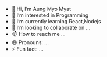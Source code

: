 - 👋 Hi, I’m Aung Myo Myat
- 👀 I’m interested in Programming
- 🌱 I’m currently learning React,Nodejs
- 💞️ I’m looking to collaborate on ...
- 📫 How to reach me ...
- 😄 Pronouns: ...
- ⚡ Fun fact: ...

<!---
aungmyomyat498039/aungmyomyat498039 is a ✨ special ✨ repository because its `README.md` (this file) appears on your GitHub profile.
You can click the Preview link to take a look at your changes.
--->
